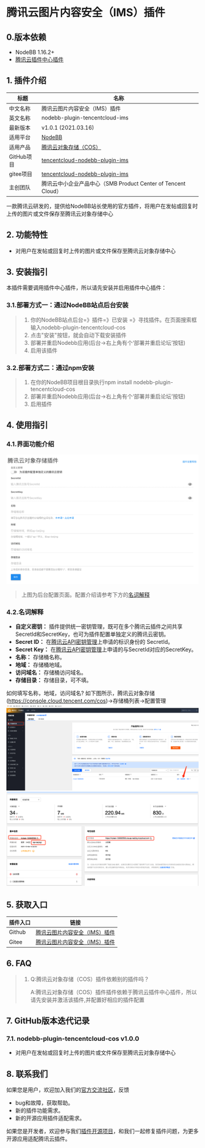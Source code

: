 # 腾讯云图片内容安全（IMS）插件

## 0.版本依赖

- NodeBB 1.16.2+
- [腾讯云插件中心插件](./common.md)

## 1. 插件介绍
| 标题      | 名称    |
| ----     | ---------------- |
| 中文名称   | 腾讯云图片内容安全（IMS）插件 |
| 英文名称   | nodebb-plugin-tencentcloud-ims |
| 最新版本   | v1.0.1 (2021.03.16) |
| 适用平台   | [NodeBB](https://nodebb.org) |
| 适用产品   | [腾讯云对象存储（COS）](https://cloud.tencent.com/product/cos) |
| GitHub项目| [tencentcloud-nodebb-plugin-ims](https://github.com/Tencent-Cloud-Plugins/tencentcloud-nodebb-plugin-cos) |
| gitee项目| [tencentcloud-nodebb-plugin-ims](https://gitee.com/Tencent-Cloud-Plugins/tencentcloud-nodebb-plugin-cos) |
| 主创团队   | 腾讯云中小企业产品中心（SMB Product Center of Tencent Cloud） |

一款腾讯云研发的，提供给NodeBB站长使用的官方插件，将用户在发帖或回复时上传的图片或文件保存至腾讯云对象存储中心

## 2. 功能特性
- 对用户在发帖或回复时上传的图片或文件保存至腾讯云对象存储中心

## 3. 安装指引

本插件需要调用插件中心插件，所以请先安装并启用插件中心插件：

### 3.1.部署方式一：通过NodeBB站点后台安装
> 1. 你的NodeBB站点后台=》插件=》已安装 =》寻找插件。在页面搜索框输入nodebb-plugin-tencentcloud-cos
> 2. 点击"安装"按钮，就会自动下载安装插件
> 3. 部署并重启Nodebb应用(后台->右上角有个‘部署并重启论坛’按钮)
> 4. 启用该插件

### 3.2.部署方式二：通过npm安装
> 1. 在你的NodeBB项目根目录执行npm install nodebb-plugin-tencentcloud-cos
> 2. 部署并重启Nodebb应用(后台->右上角有个‘部署并重启论坛’按钮)
> 3. 启用插件

## 4. 使用指引
### 4.1.界面功能介绍

![](./images/setup.png)
> 上图为后台配置页面。配置介绍请参考下方的[名词解释](#_4-2-名词解释)

### 4.2.名词解释
- **自定义密钥：** 插件提供统一密钥管理，既可在多个腾讯云插件之间共享SecretId和SecretKey，也可为插件配置单独定义的腾讯云密钥。
- **Secret ID：** 在[腾讯云API密钥管理](https://console.cloud.tencent.com/cam/capi)上申请的标识身份的 SecretId。
- **Secret Key：** 在[腾讯云API密钥管理](https://console.cloud.tencent.com/cam/capi)上申请的与SecretId对应的SecretKey。
- **名称：** 存储桶名称。
- **地域：** 存储桶地域。
- **访问域名：** 存储桶访问域名。
- **存储目录：** 存储目录，可不填。

如何填写名称，地域，访问域名? 如下图所示，腾讯云对象存储(https://console.cloud.tencent.com/cos)->存储桶列表->配置管理
![](./images/setup2.png)
![](./images/setup3.png)

## 5. 获取入口

| 插件入口      | 链接    |
| ----     | ---------------- |
| Github | [腾讯云图片内容安全（IMS）插件](https://github.com/Tencent-Cloud-Plugins/tencentcloud-nodebb-plugin-cos) |
| Gitee | [腾讯云图片内容安全（IMS）插件](https://gitee.com/Tencent-Cloud-Plugins/tencentcloud-nodebb-plugin-cos) |

## 6. FAQ
> 1. Q:腾讯云对象存储（COS）插件依赖别的插件吗？
>    
>    A:腾讯云对象存储（COS）插件插件依赖于腾讯云插件中心插件，所以请先安装并激活该插件,并配置好相应的插件配置

## 7. GitHub版本迭代记录

### 7.1. nodebb-plugin-tencentcloud-cos v1.0.0

- 对用户在发帖或回复时上传的图片或文件保存至腾讯云对象存储中心

## 8. 联系我们

如果您是用户，欢迎加入我们的[官方交流社区](https://dnspod.chat/?categoryId=10&sequence=0)，反馈
- bug和故障，获取帮助。
- 新的插件功能需求。
- 新的开源应用插件适配需求。

如果您是开发者，欢迎参与我们[插件开源项目](https://github.com/Tencent-Cloud-Plugins)，和我们一起修复插件问题，为更多开源应用适配腾讯云插件。